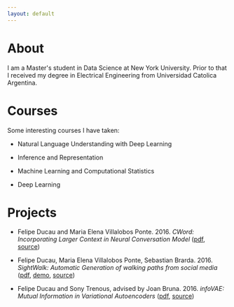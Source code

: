 ```yaml
---
layout: default
---
```


# [](#header-2)About
I am a Master's student in Data Science at New York University. Prior to that I received my degree in Electrical Engineering from Universidad Catolica Argentina. 

#  [](#header-2)Courses
Some interesting courses I have taken:

- Natural Language Understanding with Deep Learning

- Inference and Representation

- Machine Learning and Computational Statistics

- Deep Learning

# [](#header-2)Projects

- Felipe Ducau and Maria Elena Villalobos Ponte. 2016. _CWord: Incorporating Larger Context in Neural Conversation Model_ ([pdf](https://github.com/fducau/nmt/blob/master/nmt/CWord_fnd212_mvp291.pdf), [source](https://github.com/fducau/nmt))

- Felipe Ducau, Maria Elena Villalobos Ponte, Sebastian Brarda. 2016. _SightWalk: Automatic Generation of walking paths from social media_ ([pdf](https://github.com/fducau/sightwalk/blob/master/SightWalk_Final_Report.pdf), [demo](http://www.youtube.com/watch?v=GAvCeND9iRI), [source](https://github.com/fducau/sightwalk))

- Felipe Ducau and Sony Trenous, advised by Joan Bruna. 2016. _infoVAE: Mutual Information in Variational Autoencoders_ ([pdf](https://github.com/fducau/infoVAE/blob/master/Mutual%20Information%20in%20Variational%20Autoencoders.pdf), [source](https://github.com/fducau/infoVAE))




